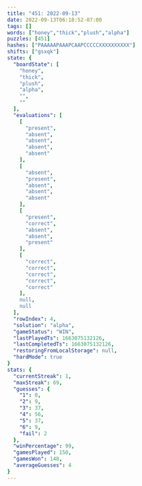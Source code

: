 ```yaml
---
title: "451: 2022-09-13"
date: 2022-09-13T06:18:52-07:00
tags: []
words: ["honey","thick","plush","alpha"]
puzzles: [451]
hashes: ["PAAAAAPAAAPCAAPCCCCCXXXXXXXXXX"]
shifts: ["gsxqk"]
state: {
  "boardState": [
    "honey",
    "thick",
    "plush",
    "alpha",
    "",
    ""
  ],
  "evaluations": [
    [
      "present",
      "absent",
      "absent",
      "absent",
      "absent"
    ],
    [
      "absent",
      "present",
      "absent",
      "absent",
      "absent"
    ],
    [
      "present",
      "correct",
      "absent",
      "absent",
      "present"
    ],
    [
      "correct",
      "correct",
      "correct",
      "correct",
      "correct"
    ],
    null,
    null
  ],
  "rowIndex": 4,
  "solution": "alpha",
  "gameStatus": "WIN",
  "lastPlayedTs": 1663075132126,
  "lastCompletedTs": 1663075132126,
  "restoringFromLocalStorage": null,
  "hardMode": true
}
stats: {
  "currentStreak": 1,
  "maxStreak": 69,
  "guesses": {
    "1": 0,
    "2": 9,
    "3": 37,
    "4": 56,
    "5": 37,
    "6": 9,
    "fail": 2
  },
  "winPercentage": 99,
  "gamesPlayed": 150,
  "gamesWon": 148,
  "averageGuesses": 4
}
---
```


<!-- more -->
